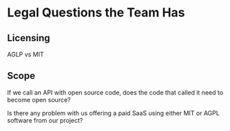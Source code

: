 # Legal Questions the Team Has

## Licensing

AGLP vs MIT

## Scope

If we call an API with open source code, does the code that called it need to become open source?

Is there any problem with us offering a paid SaaS using either MIT or AGPL software from our project?